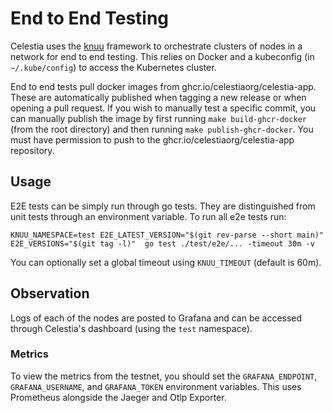 # End to End Testing

Celestia uses the [knuu](https://github.com/celestiaorg/knuu) framework to orchestrate clusters of nodes in a network for end to end testing. This relies on Docker and a kubeconfig (in `~/.kube/config`) to access the Kubernetes cluster.

End to end tests pull docker images from ghcr.io/celestiaorg/celestia-app. These are automatically published when tagging a new release or when opening a pull request. If you wish to manually test a specific commit, you can manually publish the image by first running `make build-ghcr-docker` (from the root directory) and then running `make publish-ghcr-docker`. You must have permission to push to the ghcr.io/celestiaorg/celestia-app repository.

## Usage

E2E tests can be simply run through go tests. They are distinguished from unit tests through an environment variable. To run all e2e tests run:

```shell
KNUU_NAMESPACE=test E2E_LATEST_VERSION="$(git rev-parse --short main)" E2E_VERSIONS="$(git tag -l)"  go test ./test/e2e/... -timeout 30m -v
```

You can optionally set a global timeout using `KNUU_TIMEOUT` (default is 60m).

## Observation

Logs of each of the nodes are posted to Grafana and can be accessed through Celestia's dashboard (using the `test` namespace).

### Metrics

To view the metrics from the testnet, you should set the `GRAFANA_ENDPOINT`, `GRAFANA_USERNAME`, and `GRAFANA_TOKEN` environment variables. This uses Prometheus alongside the Jaeger and Otlp Exporter.
